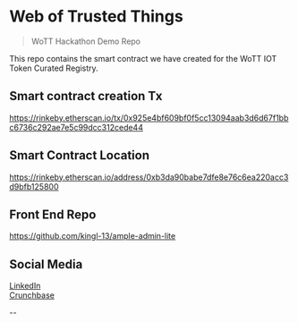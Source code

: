 # Web of Trusted Things
> WoTT
> Hackathon Demo Repo

This repo contains the smart contract we have created for the WoTT IOT Token Curated Registry.

## Smart contract creation Tx 
https://rinkeby.etherscan.io/tx/0x925e4bf609bf0f5cc13094aab3d6d67f1bbc6736c292ae7e5c99dcc312cede44

## Smart Contract Location
https://rinkeby.etherscan.io/address/0xb3da90babe7dfe8e76c6ea220acc3d9bfb125800

## Front End Repo
https://github.com/kingl-13/ample-admin-lite


## Social Media
[LinkedIn](https://www.linkedin.com/company/wott/)<br>
[Crunchbase](https://www.crunchbase.com/organization/wott-io)


--                                    

                       
                       
